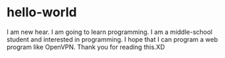 # hello-world
I am new hear. I am going to learn programming.
I am a middle-school student and interested in programming. I hope that I can program a web program like OpenVPN.
Thank you for reading this.XD
